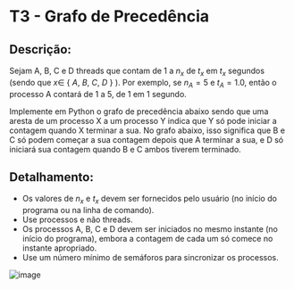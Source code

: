 # T3 - Grafo de Precedência

## Descrição:
 Sejam A, B, C e D threads que contam de 1 a $n_x$ de $t_x$ em $t_x$ segundos (sendo que $x ∈$ { $A$, $B$, $C$, $D$ } ). Por exemplo, se $n_A = 5$ e $t_A = 1.0$, então o processo A contará de 1 a 5, de 1 em 1 segundo.

 Implemente em Python o grafo de precedência abaixo sendo que uma aresta de um processo X a um processo Y indica que Y só pode iniciar a contagem quando X terminar a sua. No grafo abaixo, isso significa que B e C só podem começar a sua contagem depois que A terminar a sua, e D só iniciará sua contagem quando B e C ambos tiverem terminado.

## Detalhamento:
 - Os valores de $n_x$ e $t_x$ devem ser fornecidos pelo usuário (no início do programa ou na linha de comando).
 - Use processos e não threads.
 - Os processos A, B, C e D devem ser iniciados no mesmo instante (no início do programa), embora a contagem de cada um só comece no instante apropriado.
- Use um número mínimo de semáforos para sincronizar os processos.

![image](https://github.com/lukasjacon/T3-Grafo-de-Precedencia/assets/65463695/9cd0491f-3b75-4054-b9d2-5ca58b0057d9)

